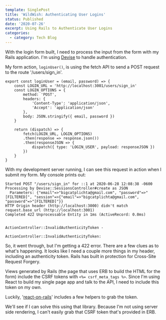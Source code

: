 ```yaml
---
template: SinglePost
title: 'WildWish: Authenticating User Logins'
status: Published
date: '2020-07-26'
excerpt: Using Rails to Authenticate User Logins
categories:
  - category: Tech Blog
---
```

With the login form built, I need to process the input from the form with my Rails application. I'm using [Devise](https://github.com/heartcombo/devise) to handle authentication.

My form action, `loginUser()`, is using the fetch API to send a POST request to the route '/users/sign_in'. 

```
export const loginUser = (email, password) => {
    const LOGIN_URL = 'http://localhost:3001/users/sign_in'
    const LOGIN_OPTIONS = {
        method: 'POST',
        headers: {
            'Content-Type': 'application/json',
            'Accept': 'application/json'
        },
        body: JSON.stringify({ email, password })
    }

    return (dispatch) => {
        fetch(LOGIN_URL, LOGIN_OPTIONS)
        .then(response => response.json())
        .then(responseJSON => {
            dispatch({ type: 'LOGIN_USER', payload: responseJSON })
        })
    }
}
```

With my development server running, I can see this request in action when I submit my form. My console prints out:

```
Started POST "/users/sign_in" for ::1 at 2020-06-28 12:08:38 -0600
Processing by Devise::SessionsController#create as JSON
  Parameters: {"email"=>"bigcatplichta@gmail.com", "password"=>"[FILTERED]", "session"=>{"email"=>"bigcatplichta@gmail.com", "password"=>"[FILTERED]"}}
HTTP Origin header (http://localhost:3000) didn't match request.base_url (http://localhost:3001)
Completed 422 Unprocessable Entity in 1ms (ActiveRecord: 0.0ms)


ActionController::InvalidAuthenticityToken - 

ActionController::InvalidAuthenticityToken:
```

So, it went through, but I'm getting a 422 error. There are a few clues as to what's happening. It looks like I need a couple more things in my header, including an authenticity token. Rails has built in protection for Cross-Site Request Forgery.

Views generated by Rails (the page that uses ERB to build the HTML for the form) include the CSRF tokens with `<%= csrf_meta_tags %>`. Since I'm using React to build my single page app and talk to the API, I need to include this token on my own.

Luckily, '[react-on-rails](https://github.com/shakacode/react_on_rails#reactonrails-javascript-api)' includes a few helpers to grab the token. 

We'll see if I can solve this using that library. Because I'm not using server side rendering, I can't easily grab that CSRF token that's provided in ERB.
